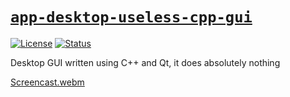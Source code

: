 # [`app-desktop-useless-cpp-gui`][url-repo]

<!-- shields -->

[![License][shield-license]][url-license]
[![Status][shield-status-abandoned]][url-repo]

<!-- description -->

Desktop GUI written using C++ and Qt, it does absolutely nothing

[Screencast.webm](https://user-images.githubusercontent.com/97828377/218940781-ffbede8c-d3a1-497c-aabf-484bcea08b12.webm)

<!-- relative links -->

[screencast]: ./docs/Screencast.webm

<!-- project links -->

[url-repo]: https://github.com/shishifubing/app-desktop-useless-cpp-gui
[url-license]: https://github.com/shishifubing/app-desktop-useless-cpp-gui/blob/main/LICENSE
[url-screencast]: https://raw.githubusercontent.com/shishifubing/app-desktop-useless-cpp-gui/docs/no-ref/display-gif/docs/Screencast.webm.mp4
[url-screencast2]: https://raw.githubusercontent.com/shishifubing/app-desktop-useless-cpp-gui/docs/no-ref/display-gif/docs/Screencast.webm

<!-- external links -->

<!-- shield links -->

[shield-status-abandoned]: https://img.shields.io/badge/status-abandoned-red?style=for-the-badge
[shield-license]: https://img.shields.io/github/license/shishifubing/app-desktop-useless-cpp-gui.svg?style=for-the-badge

